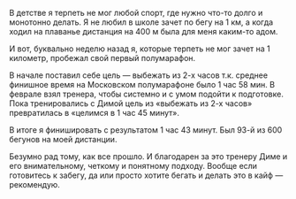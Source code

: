 
В детстве я терпеть не мог любой спорт, где нужно что-то долго и монотонно делать. Я не любил в школе зачет по бегу на 1 км, а когда ходил на плаванье дистанция на 400 м была для меня каким-то адом. 

И вот, буквально неделю назад я, которые терпеть не мог зачет на 1 километр, пробежал свой первый полумарафон. 

В начале поставил себе цель — выбежать из 2-х часов т.к. среднее финишное время на Московском полумарафоне было 1 час 58 мин. В феврале взял тренера, чтобы системно и с умом подойти к подготовке. Пока тренировались с Димой цель из «выбежать из 2-х часов» превратилась в «целимся в 1 час 45 минут».

В итоге я финишировать с результатом 1 час 43 минут. Был 93-й из 600 бегунов на моей дистанции.

Безумно рад тому, как все прошло. И благодарен за это тренеру Диме и его внимательному, четкому и понятному подходу. Вообще если готовитесь к забегу, да или просто хотите бегать и делать это в кайф — рекомендую. 
